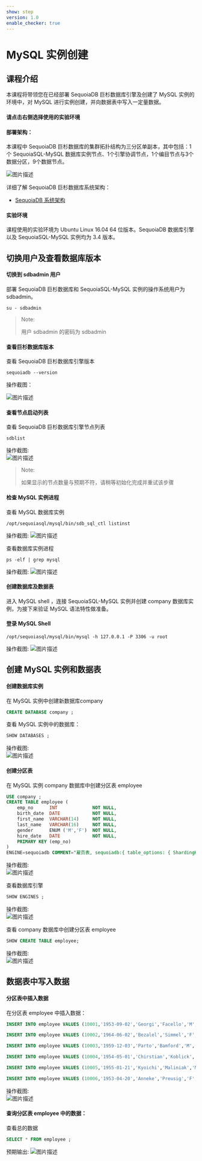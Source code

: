 ```yaml
---
show: step
version: 1.0
enable_checker: true
---
```

# MySQL 实例创建



## 课程介绍

本课程将带领您在已经部署 SequoiaDB 巨杉数据库引擎及创建了 MySQL 实例的环境中，对 MySQL 进行实例创建，并向数据表中写入一定量数据。

#### 请点击右侧选择使用的实验环境

#### 部署架构：
本课程中 SequoiaDB 巨杉数据库的集群拓扑结构为三分区单副本，其中包括：1个 SequoiaSQL-MySQL 数据库实例节点、1个引擎协调节点，1个编目节点与3个数据分区，9个数据节点。

![图片描述](https://doc.shiyanlou.com/courses/1540/1207281/bcf1c4b3404f34cb22cd48494c10135c)

详细了解 SequoiaDB 巨杉数据库系统架构：
* [SequoiaDB 系统架构](http://doc.sequoiadb.com/cn/sequoiadb-cat_id-1519649201-edition_id-0)

#### 实验环境
课程使用的实验环境为 Ubuntu Linux 16.04 64 位版本。SequoiaDB 数据库引擎以及 SequoiaSQL-MySQL 实例均为 3.4 版本。



## 切换用户及查看数据库版本

#### 切换到 sdbadmin 用户

部署 SequoiaDB 巨杉数据库和 SequoiaSQL-MySQL 实例的操作系统用户为 sdbadmin。
```
su - sdbadmin
```
>Note:
>
>用户 sdbadmin 的密码为 sdbadmin

#### 查看巨杉数据库版本

查看 SequoiaDB 巨杉数据库引擎版本
```
sequoiadb --version
```
操作截图：

![图片描述](https://doc.shiyanlou.com/courses/1540/1207281/03eb5c621476f2788a52a6ea755b23bd)

#### 查看节点启动列表

查看 SequoiaDB 巨杉数据库引擎节点列表

```
sdblist 
```

操作截图:  
![图片描述](https://doc.shiyanlou.com/courses/1540/1207281/cdc72e13c0eb5bedfbeb94c800c94f36)

>Note:
>
>如果显示的节点数量与预期不符，请稍等初始化完成并重试该步骤

#### 检查 MySQL 实例进程

查看 MySQL 数据库实例
```
/opt/sequoiasql/mysql/bin/sdb_sql_ctl listinst
```

操作截图:
![图片描述](https://doc.shiyanlou.com/courses/1540/1207281/92856e2e05fee65495cb876332cd34c6)

查看数据库实例进程
```
ps -elf | grep mysql
```

操作截图:
![图片描述](https://doc.shiyanlou.com/courses/1540/1207281/41b259ef9f2b7f16466b3d89606998c4)

#### 创建数据库及数据表

进入 MySQL shell ，连接 SequoiaSQL-MySQL 实例并创建 company 数据库实例，为接下来验证 MySQL 语法特性做准备。

#### 登录 MySQL Shell 

```
/opt/sequoiasql/mysql/bin/mysql -h 127.0.0.1 -P 3306 -u root
```

操作截图:
![图片描述](https://doc.shiyanlou.com/courses/1540/1207281/b667a6cc7f74c4b19d832efe32054996)



## 创建 MySQL 实例和数据表

#### 创建数据库实例

在 MySQL 实例中创建新数据库company
```sql
CREATE DATABASE company ;
```

查看 MySQL 实例中的数据库：
```sql
SHOW DATABASES ;
```

操作截图:  
![图片描述](https://doc.shiyanlou.com/courses/1540/1207281/736645861ddbc077ce588b4ab35f3ebd)


#### 创建分区表

在 MySQL 实例 company 数据库中创建分区表 employee
```sql
USE company ;
CREATE TABLE employee (
    emp_no      INT             NOT NULL,
    birth_date  DATE            NOT NULL,
    first_name  VARCHAR(14)     NOT NULL,
    last_name   VARCHAR(16)     NOT NULL,
    gender      ENUM ('M','F')  NOT NULL,    
    hire_date   DATE            NOT NULL,
    PRIMARY KEY (emp_no)
)
ENGINE=sequoiadb COMMENT="雇员表, sequoiadb:{ table_options: { ShardingKey: { 'emp_no': 1 }, ShardingType: 'hash','Compressed':true,'CompressionType':'lzw','AutoSplit':true,'EnsureShardingIndex':false } }";
```

操作截图:  
![图片描述](https://doc.shiyanlou.com/courses/1540/1207281/a08a299c8b2e94efa0b855bf18e7a0f0)

查看数据库引擎
```sql
SHOW ENGINES ;
```

操作截图:  
![图片描述](https://doc.shiyanlou.com/courses/1540/1207281/d2caef2b1c019578ea0f2d211678ea01)

查看 company 数据库中创建分区表 employee
```sql
SHOW CREATE TABLE employee;
```

操作截图:  
![图片描述](https://doc.shiyanlou.com/courses/1540/1207281/8fd64f8113c906f81a437b044d1262e2)



## 数据表中写入数据

#### 分区表中插入数据
在分区表 employee 中插入数据：
```sql
INSERT INTO employee VALUES (10001,'1953-09-02','Georgi','Facello','M','1986-06-26');

INSERT INTO employee VALUES (10002,'1964-06-02','Bezalel','Simmel','F','1985-11-21');

INSERT INTO employee VALUES (10003,'1959-12-03','Parto','Bamford','M','1986-08-28');

INSERT INTO employee VALUES (10004,'1954-05-01','Chirstian','Koblick','M','1986-12-01');

INSERT INTO employee VALUES (10005,'1955-01-21','Kyoichi','Maliniak','M','1989-09-12');

INSERT INTO employee VALUES (10006,'1953-04-20','Anneke','Preusig','F','1989-06-02');
```

操作截图:  
![图片描述](https://doc.shiyanlou.com/courses/1540/1207281/dd2fb29c7602c86ee9c5c382c9c1f377)



#### 查询分区表 employee 中的数据：
查看总的数据
```sql
SELECT * FROM employee ;
```

预期输出:
![图片描述](https://doc.shiyanlou.com/courses/1540/1207281/baba6318103bed34547796ab1b598a05)


